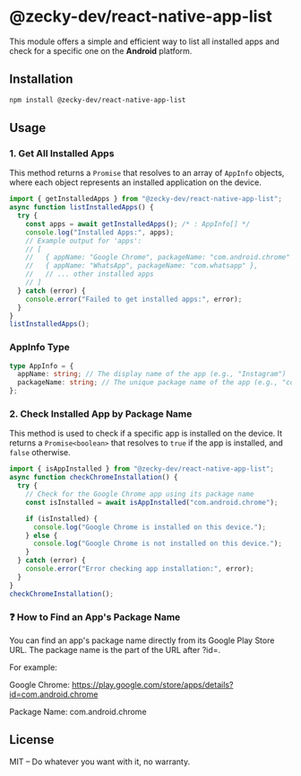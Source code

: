 # @zecky-dev/react-native-app-list

This module offers a simple and efficient way to list all installed apps and check for a specific one on the **Android** platform.

## Installation

```sh
npm install @zecky-dev/react-native-app-list
```

## Usage

### 1. Get All Installed Apps

This method returns a `Promise` that resolves to an array of `AppInfo` objects, where each object represents an installed application on the device.

```javascript
import { getInstalledApps } from "@zecky-dev/react-native-app-list";
async function listInstalledApps() {
  try {
    const apps = await getInstalledApps(); /* : AppInfo[] */
    console.log("Installed Apps:", apps);
    // Example output for 'apps':
    // [
    //   { appName: "Google Chrome", packageName: "com.android.chrome" },
    //   { appName: "WhatsApp", packageName: "com.whatsapp" },
    //   // ... other installed apps
    // ]
  } catch (error) {
    console.error("Failed to get installed apps:", error);
  }
}
listInstalledApps();
```

### AppInfo Type

```typescript
type AppInfo = {
  appName: string; // The display name of the app (e.g., "Instagram")
  packageName: string; // The unique package name of the app (e.g., "com.instagram.android")
};
```


### 2. Check Installed App by Package Name

This method is used to check if a specific app is installed on the device. It returns a `Promise<boolean>` that resolves to `true` if the app is installed, and `false` otherwise.

```js
import { isAppInstalled } from "@zecky-dev/react-native-app-list";
async function checkChromeInstallation() {
  try {
    // Check for the Google Chrome app using its package name
    const isInstalled = await isAppInstalled("com.android.chrome");

    if (isInstalled) {
      console.log("Google Chrome is installed on this device.");
    } else {
      console.log("Google Chrome is not installed on this device.");
    }
  } catch (error) {
    console.error("Error checking app installation:", error);
  }
}
checkChromeInstallation();
```

### ❓ How to Find an App's Package Name
You can find an app's package name directly from its Google Play Store URL. The package name is the part of the URL after ?id=.

For example:

Google Chrome: https://play.google.com/store/apps/details?id=com.android.chrome

Package Name: com.android.chrome

## License

MIT – Do whatever you want with it, no warranty.
